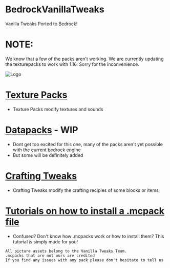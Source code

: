 # BedrockVanillaTweaks
Vanilla Tweaks Ported to Bedrock!

# NOTE:
We know that a few of the packs aren't working. We are currently updating the texturepacks to work with 1.16. Sorry for the inconvenience.

![Logo](BVTlogo.png)

# [Texture Packs](../master/pages/texture_packs.md)

- Texture Packs modify textures and sounds

# [Datapacks](../master/pages/datapacks.md) - WIP

- Dont get too excited for this one, many of the packs aren't yet possible with the current bedrock engine
- But some will be definitely added

# [Crafting Tweaks](../master/pages/crafting_tweaks.md)

- Crafting Tweaks modify the crafting recipies of some blocks or items

# [Tutorials on how to install a .mcpack file](./TUTORIAL.md)

- Confused? Don't know how .mcpacks work or how to install them? This tutorial is simply made for you!

```
All picture assets belong to the Vanilla Tweaks Team.
.mcpacks that are not ours are credited
If you find any issues with any pack please don't hesitate to tell us
```
